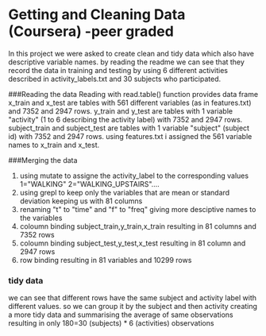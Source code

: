 # Getting and Cleaning Data (Coursera) -peer graded
In this project we were asked to create clean and tidy data which also have descriptive variable names.
by reading the readme we can see that they record the data in training and testing by using 6 different activities described in activity_labels.txt and 30 subjects who participated.

###Reading the data
Reading with read.table() function provides data frame 
x_train and x_test are tables with 561 different variables (as in features.txt) and 7352 and 2947 rows.
y_train and y_test are tables with 1 variable "activity" (1 to 6 describing the activity label) with 7352 and 2947 rows.
subject_train and subject_test are tables with 1 variable "subject" (subject id) with 7352 and 2947 rows.
using features.txt i assigned the 561 variable names to x_train and x_test.


###Merging the data

1. using mutate to assigne the activity_label to the corresponding values 1="WALKING" 2="WALKING_UPSTAIRS"....
2. using grepl to keep only the variables that are mean or standard deviation keeping us with 81 columns
3. renaming "t" to "time" and "f" to "freq" giving more desciptive names to the variables
4. coloumn binding subject_train,y_train,x_train resulting in 81 columns and 7352 rows
5. coloumn binding subject_test,y_test,x_test resulting in 81 column and 2947 rows
6. row binding resulting in 81 variables and 10299 rows

### tidy data
we can see that different rows have the same subject and activity label with different values.
so we can group it by the subject and then activity creating a more tidy data and summarising the average of same observations
resulting in only 180=30 (subjects) * 6 (activities) observations
